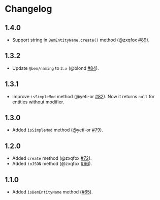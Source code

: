 Changelog
=========

1.4.0
-----

* Support string in `BemEntityName.create()` method (@zxqfox [#89]).

[#89]: https://github.com/bem-sdk/bem-entity-name/pull/89

1.3.2
-----

* Update `@bem/naming` to `2.x` (@blond [#84]).

[#84]: https://github.com/bem-sdk/bem-entity-name/pull/84

1.3.1
-----

* Improve `isSimpleMod` method (@yeti-or [#82]).
Now it returns `null` for entities without modifier.

[#82]: https://github.com/bem-sdk/bem-entity-name/pull/82

1.3.0
-----

* Added `isSimpleMod` method (@yeti-or [#79]).

[#79]: https://github.com/bem-sdk/bem-entity-name/pull/79

1.2.0
-----

* Added `create` method (@zxqfox [#72]).
* Added `toJSON` method (@zxqfox [#66]).

[#72]: https://github.com/bem-sdk/bem-entity-name/pull/72
[#66]: https://github.com/bem-sdk/bem-entity-name/pull/66

1.1.0
-----

* Added `isBemEntityName` method ([#65]).

[#65]: https://github.com/bem-sdk/bem-entity-name/pull/65
